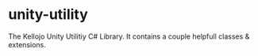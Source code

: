 # unity-utility
The Kellojo Unity Utilitiy C# Library. It contains a couple helpfull classes &amp; extensions.
